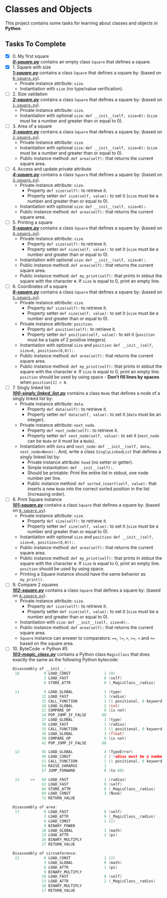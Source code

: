 # Classes and Objects

This project contains some tasks for learning about classes and objects in **Python**.

## Tasks To Complete

+ [x] 0\. My first square <br/>_**[0-square.py](0-square.py)**_  contains an empty class `Square` that defines a square.
+ [x] 1\. Square with size <br/>_**[1-square.py](1-square.py)**_  contains a class `Square` that defines a square by: (based on [`0-square.py`](0-square.py)).
  + Private instance attribute: `size`.
  + Instantiation with `size` (no type/value verification).
+ [ ] 2\. Size validation <br/>_**[2-square.py](2-square.py)**_  contains a class `Square` that defines a square by: (based on [`1-square.py`](1-square.py)).
  + Private instance attribute: `size`.
  + Instantiation with optional `size`: `def __init__(self, size=0):` (`size` must be a number and greater than or equal to 0).
+ [ ] 3\. Area of a square <br/>_**[3-square.py](3-square.py)**_  contains a class `Square` that defines a square by: (based on [`2-square.py`](2-square.py)).
  + Private instance attribute: `size`.
  + Instantiation with optional `size`: `def __init__(self, size=0):` (`size` must be a number and greater than or equal to 0).
  + Public instance method: `def area(self):` that returns the current square area.
+ [ ] 4\. Access and update private attribute <br/>_**[4-square.py](4-square.py)**_  contains a class `Square` that defines a square by: (based on [`3-square.py`](3-square.py)).
  + Private instance attribute: `size`.
     + Property `def size(self):` to retrieve it.
     + Property setter `def size(self, value):` to set it (`size` must be a number and greater than or equal to 0).
  + Instantiation with optional `size`: `def __init__(self, size=0):`.
  + Public instance method: `def area(self):` that returns the current square area.
+ [ ] 5\. Printing a square <br/>_**[5-square.py](5-square.py)**_  contains a class `Square` that defines a square by: (based on [`4-square.py`](4-square.py)).
  + Private instance attribute: `size`.
     + Property `def size(self):` to retrieve it.
     + Property setter `def size(self, value):` to set it (`size` must be a number and greater than or equal to 0).
  + Instantiation with optional `size`: `def __init__(self, size=0):`.
  + Public instance method: `def area(self):` that returns the current square area.
  + Public instance method: `def my_print(self):` that prints in stdout the square with the character `#`. If `size` is equal to 0, print an empty line.
+ [ ] 6\. Coordinates of a square <br/>_**[6-square.py](6-square.py)**_  contains a class `Square` that defines a square by: (based on [`5-square.py`](5-square.py)).
  + Private instance attribute: `size`.
     + Property `def size(self):` to retrieve it.
     + Property setter `def size(self, value):` to set it (`size` must be a number and greater than or equal to 0).
  + Private instance attribute: `position`.
     + Property `def position(self):` to retrieve it.
     + Property setter `def position(self, value):` to set it (`position` must be a tuple of 2 positive integers).
  + Instantiation with optional `size` and `position`: `def __init__(self, size=0, position=(0,0)):`.
  + Public instance method: `def area(self):` that returns the current square area.
  + Public instance method: `def my_print(self):` that prints in stdout the square with the character `#`. If `size` is equal to 0, print an empty line. `position` should be used by using space - **Don’t fill lines by spaces** when `position[1] > 0`.
+ [ ] 7\. Singly linked list <br/>_**[100-singly_linked_list.py](100-singly_linked_list.py)**_  contains a class `Node` that defines a node of a singly linked list by:
  + Private instance attribute: `data`.
     + Property `def data(self):` to retrieve it.
     + Property setter `def data(self, value):` to set it (`data` must be an integer).
  + Private instance attribute: `next_node`.
     + Property `def next_node(self):` to retrieve it.
     + Property setter `def next_node(self, value):` to set it (`next_node` can be `Node` or it must be a `Node`).
  + Instantiation with `data` and `next_node`: `def __init__(self, data, next_node=None):`.
  And, write a class `SinglyLinkedList` that defines a singly linked list by:
    + Private instance attribute: `head` (no setter or getter).
    + Simple instantiation: `def __init__(self):`.
    + Should be printable: Print the entire list in stdout, one node number per line.
    + Public instance method: `def sorted_insert(self, value):` that inserts a new `Node` into the correct sorted position in the list (increasing order).
+ [ ] 8\. Print Square instance <br/>_**[101-square.py](101-square.py)**_  contains a class `Square` that defines a square by: (based on [`6-square.py`](6-square.py)).
  + Private instance attribute: `size`.
     + Property `def size(self):` to retrieve it.
     + Property setter `def size(self, value):` to set it (`size` must be a number and greater than or equal to 0).
  + Instantiation with optional `size` and `position`: `def __init__(self, size=0, position=(0,0)):`.
  + Public instance method: `def area(self):` that returns the current square area.
  + Public instance method: `def my_print(self):` that prints in stdout the square with the character `#`. If `size` is equal to 0, print an empty line. `position` should be used by using space.
  + Printing a Square instance should have the same behavior as `my_print()`.
+ [ ] 9\. Compare 2 squares <br/>_**[102-square.py](102-square.py)**_  contains a class `Square` that defines a square by: (based on [`4-square.py`](4-square.py)).
  + Private instance attribute: `size`.
     + Property `def size(self):` to retrieve it.
     + Property setter `def size(self, value):` to set it (`size` must be a number and greater than or equal to 0).
  + Instantiation with `size`: `def __init__(self, size=0):`.
  + Public instance method: `def area(self):` that returns the current square area.
  + `Square` instance can answer to comparators: `==`, `!=`, `>`, `>=`, `<` and `<=` based on the square area.
+ [ ] 10\. ByteCode -> Python #5 <br/>_**[103-magic_class.py](103-magic_class.py)**_ contains a Python class `MagicClass` that does exactly the same as the following Python bytecode:
  ```c
  Disassembly of __init__:
   10           0 LOAD_CONST               1 (0)
                3 LOAD_FAST                0 (self)
                6 STORE_ATTR               0 (_MagicClass__radius)

   11           9 LOAD_GLOBAL              1 (type)
               12 LOAD_FAST                1 (radius)
               15 CALL_FUNCTION            1 (1 positional, 0 keyword pair)
               18 LOAD_GLOBAL              2 (int)
               21 COMPARE_OP               9 (is not)
               24 POP_JUMP_IF_FALSE       60
               27 LOAD_GLOBAL              1 (type)
               30 LOAD_FAST                1 (radius)
               33 CALL_FUNCTION            1 (1 positional, 0 keyword pair)
               36 LOAD_GLOBAL              3 (float)
               39 COMPARE_OP               9 (is not)
               42 POP_JUMP_IF_FALSE       60

   12          45 LOAD_GLOBAL              4 (TypeError)
               48 LOAD_CONST               2 ('radius must be a number')
               51 CALL_FUNCTION            1 (1 positional, 0 keyword pair)
               54 RAISE_VARARGS            1
               57 JUMP_FORWARD             0 (to 60)

   13     >>   60 LOAD_FAST                1 (radius)
               63 LOAD_FAST                0 (self)
               66 STORE_ATTR               0 (_MagicClass__radius)
               69 LOAD_CONST               3 (None)
               72 RETURN_VALUE

  Disassembly of area:
   17           0 LOAD_FAST                0 (self)
                3 LOAD_ATTR                0 (_MagicClass__radius)
                6 LOAD_CONST               1 (2)
                9 BINARY_POWER
               10 LOAD_GLOBAL              1 (math)
               13 LOAD_ATTR                2 (pi)
               16 BINARY_MULTIPLY
               17 RETURN_VALUE

  Disassembly of circumference:
   21           0 LOAD_CONST               1 (2)
                3 LOAD_GLOBAL              0 (math)
                6 LOAD_ATTR                1 (pi)
                9 BINARY_MULTIPLY
               10 LOAD_FAST                0 (self)
               13 LOAD_ATTR                2 (_MagicClass__radius)
               16 BINARY_MULTIPLY
               17 RETURN_VALUE
  ```
